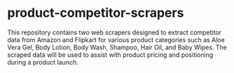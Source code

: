 # product-competitor-scrapers
This repository contains two web scrapers designed to extract competitor data from Amazon and Flipkart for various product categories such as Aloe Vera Gel, Body Lotion, Body Wash, Shampoo, Hair Oil, and Baby Wipes. The scraped data will be used to assist with product pricing and positioning during a product launch.
